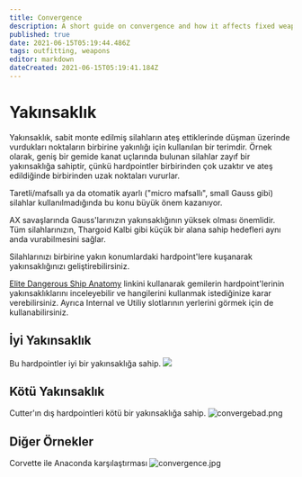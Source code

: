 ```yaml
---
title: Convergence
description: A short guide on convergence and how it affects fixed weapons
published: true
date: 2021-06-15T05:19:44.486Z
tags: outfitting, weapons
editor: markdown
dateCreated: 2021-06-15T05:19:41.184Z
---
```


# Yakınsaklık

Yakınsaklık, sabit monte edilmiş silahların ateş ettiklerinde düşman üzerinde vurdukları noktaların birbirine yakınlığı için kullanılan bir terimdir. Örnek olarak, geniş bir gemide kanat uçlarında bulunan silahlar zayıf bir yakınsaklığa sahiptir, çünkü hardpointler birbirinden çok uzaktır ve ateş edildiğinde birbirinden uzak noktaları vururlar.

Taretli/mafsallı ya da otomatik ayarlı ("micro mafsallı", small Gauss gibi) silahlar kullanılmadığında bu konu büyük önem kazanıyor.

AX savaşlarında Gauss'larınızın yakınsaklığının yüksek olması önemlidir. Tüm silahlarınızın, Thargoid Kalbi gibi küçük bir alana sahip hedefleri aynı anda vurabilmesini sağlar.

Silahlarınızı birbirine yakın konumlardaki hardpoint'lere kuşanarak yakınsaklığınızı geliştirebilirsiniz.

[Elite Dangerous Ship Anatomy](http://a.teall.info/edsa/) linkini kullanarak gemilerin hardpoint'lerinin yakınsaklıklarını inceleyebilir ve hangilerini kullanmak istediğinize karar verebilirsiniz. Ayrıca Internal ve Utiliy slotlarının yerlerini görmek için de kullanabilirsiniz.


## İyi Yakınsaklık

Bu hardpointler iyi bir yakınsaklığa sahip. ![](/img/convergegood.png)

## Kötü Yakınsaklık

Cutter'ın dış hardpointleri kötü bir yakınsaklığa sahip. ![convergebad.png](/img/convergebad.png)

## Diğer Örnekler

Corvette ile Anaconda karşılaştırması ![convergence.jpg](/img/convergence.jpg)
